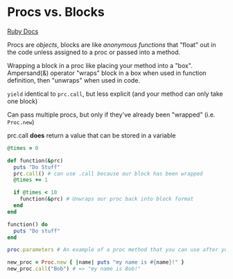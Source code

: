 # Procs vs. Blocks

[Ruby Docs](https://ruby-doc.org/core-2.2.0/Proc.html#method-i-hash)

Procs are _objects_, blocks are like _anonymous functions_ that "float" out in the code unless assigned to a proc or passed into a method.

Wrapping a block in a proc like placing your method into a "box". Ampersand(&) operator "wraps" block in a box when used in function definition, then "unwraps" when used in code.

`yield` identical to `prc.call`, but less explicit (and your method can only take one block)

Can pass multiple procs, but only if they've already been "wrapped" (i.e. `Proc.new`)

prc.call **does** return a value that can be stored in a variable

```ruby
@times = 0

def function(&prc)
  puts "Do Stuff"
  prc.call() # can use .call because our block has been wrapped
  @times += 1

  if @times < 10
    function(&prc) # Unwraps our proc back into block format
  end
end

function() do
  puts "Do stuff"
end

proc.parameters # An example of a proc method that you can use after your block has been wrapped

new_proc = Proc.new { |name| puts "my name is #{name}!" }
new_proc.call("Bob") # => "my name is Bob!"
```